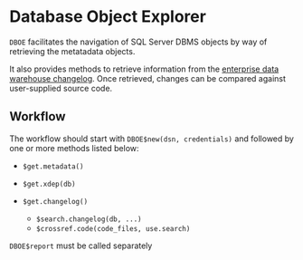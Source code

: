 # Database Object Explorer

`DBOE` facilitates the navigation of SQL Server DBMS objects by way of retrieving the metatadata objects.

It also provides methods to retrieve information from the [enterprise data warehouse changelog](http://datacatalog.alliance.local/en/datacatalog/edwchangelog). Once retrieved, changes can be compared against user-supplied source code.

## Workflow
The workflow should start with `DBOE$new(dsn, credentials)` and followed by one or more methods listed below: 

- `$get.metadata()`

- `$get.xdep(db)`

- `$get.changelog()`
    - `$search.changelog(db, ...)`
    - `$crossref.code(code_files, use.search)`

`DBOE$report` must be called separately
